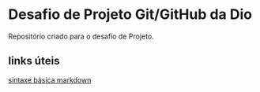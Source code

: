 # Desafio de Projeto Git/GitHub da Dio
Repositório criado para o desafio de Projeto.

## links úteis
[sintaxe básica markdown](https://www.markdownguide.org/basic-syntax/)
